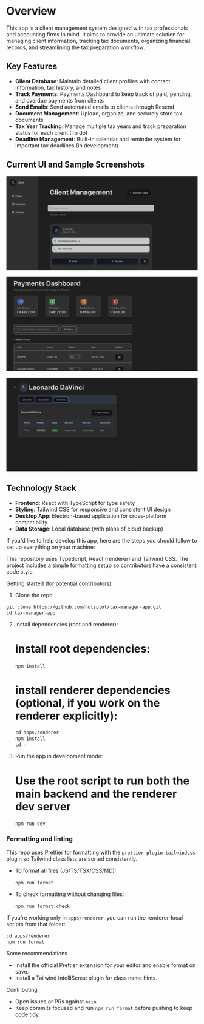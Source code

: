 # Overview
This app is a client management system designed with tax professionals and accounting firms in mind. It aims to provide an ultimate solution for managing client information, tracking tax documents, organizing financial records, and streamlining the tax preparation workflow.

## Key Features
- **Client Database**: Maintain detailed client profiles with contact information, tax history, and notes
- **Track Payments**: Payments Dashboard to keep track of paid, pending, and overdue payments from clients
- **Send Emails**: Send automated emails to clients through Resend
- **Document Management**: Upload, organize, and securely store tax documents
- **Tax Year Tracking**: Manage multiple tax years and track preparation status for each client (To do)
- **Deadline Management**: Built-in calendar and reminder system for important tax deadlines (In development)


## Current UI and Sample Screenshots
![App screenshot](./docs/images/tax-app-screen1)

![App screenshot](./docs/images/tax-app-screen2)

![App screenshot](./docs/images/tax-app-screen3)


## Technology Stack
- **Frontend**: React with TypeScript for type safety
- **Styling**: Tailwind CSS for responsive and consistent UI design
- **Desktop App**: Electron-based application for cross-platform compatibility
- **Data Storage**: Local database (with plans of cloud backup)


If you'd like to help develop this app, here are the steps you should follow to set up everything on your machine:

This repository uses TypeScript, React (renderer) and Tailwind CSS. The project includes a simple formatting setup so contributors have a consistent code style.

Getting started (for potential contributors)

1. Clone the repo:
```
git clone https://github.com/notsplol/tax-manager-app.git
cd tax-manager-app
```
2. Install dependencies (root and renderer):

   # install root dependencies:

   `npm install`

   # install renderer dependencies (optional, if you work on the renderer explicitly):
   ```
   cd apps/renderer
   npm install
   cd -
   ```
3. Run the app in development mode:

   # Use the root script to run both the main backend and the renderer dev server

    `npm run dev`




### Formatting and linting

This repo uses Prettier for formatting with the `prettier-plugin-tailwindcss` plugin so Tailwind class lists are sorted consistently.

- To format all files (JS/TS/TSX/CSS/MD):

    `npm run format`

- To check formatting without changing files:

    `npm run format:check`

If you're working only in `apps/renderer`, you can run the renderer-local scripts from that folder:

    cd apps/renderer
    npm run format

Some recommendations

- Install the official Prettier extension for your editor and enable format on save.
- Install a Tailwind IntelliSense plugin for class name hints.

Contributing

- Open issues or PRs against `main`.
- Keep commits focused and run `npm run format` before pushing to keep code tidy.
